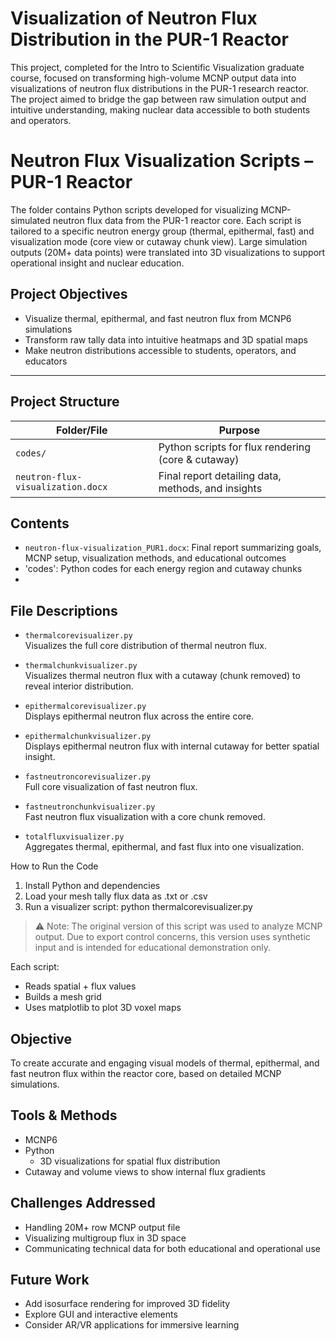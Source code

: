 # Visualization of Neutron Flux Distribution in the PUR-1 Reactor

This project, completed for the Intro to Scientific Visualization graduate course, focused on transforming high-volume MCNP output data into visualizations of neutron flux distributions in the PUR-1 research reactor. The project aimed to bridge the gap between raw simulation output and intuitive understanding, making nuclear data accessible to both students and operators.

# Neutron Flux Visualization Scripts – PUR-1 Reactor

The folder contains Python scripts developed for visualizing MCNP-simulated neutron flux data from the PUR-1 reactor core. Each script is tailored to a specific neutron energy group (thermal, epithermal, fast) and visualization mode (core view or cutaway chunk view). Large simulation outputs (20M+ data points) were translated into 3D visualizations to support operational insight and nuclear education.

## Project Objectives

- Visualize thermal, epithermal, and fast neutron flux from MCNP6 simulations
- Transform raw tally data into intuitive heatmaps and 3D spatial maps
- Make neutron distributions accessible to students, operators, and educators

---

## Project Structure

| Folder/File                         | Purpose                                              |
|------------------------------------|------------------------------------------------------|
| `codes/`                           | Python scripts for flux rendering (core & cutaway)  |
| `neutron-flux-visualization.docx`  | Final report detailing data, methods, and insights  |

## Contents
- `neutron-flux-visualization_PUR1.docx`: Final report summarizing goals, MCNP setup, visualization methods, and educational outcomes
- 'codes': Python codes for each energy region and cutaway chunks
- 
## File Descriptions

- `thermalcorevisualizer.py`  
  Visualizes the full core distribution of thermal neutron flux.

- `thermalchunkvisualizer.py`  
  Visualizes thermal neutron flux with a cutaway (chunk removed) to reveal interior distribution.

- `epithermalcorevisualizer.py`  
  Displays epithermal neutron flux across the entire core.

- `epithermalchunkvisualizer.py`  
  Displays epithermal neutron flux with internal cutaway for better spatial insight.

- `fastneutroncorevisualizer.py`  
  Full core visualization of fast neutron flux.

- `fastneutronchunkvisualizer.py`  
  Fast neutron flux visualization with a core chunk removed.

- `totalfluxvisualizer.py`  
  Aggregates thermal, epithermal, and fast flux into one visualization.

How to Run the Code
1. Install Python and dependencies
2. Load your mesh tally flux data as .txt or .csv
3. Run a visualizer script:
   python thermalcorevisualizer.py
   
> ⚠️ Note: The original version of this script was used to analyze MCNP output. Due to export control concerns, this version uses synthetic input and is intended for educational demonstration only.


Each script:
- Reads spatial + flux values
- Builds a mesh grid
- Uses matplotlib to plot 3D voxel maps

## Objective
To create accurate and engaging visual models of thermal, epithermal, and fast neutron flux within the reactor core, based on detailed MCNP simulations.

## Tools & Methods
- MCNP6
- Python
  - 3D visualizations for spatial flux distribution
- Cutaway and volume views to show internal flux gradients


## Challenges Addressed
- Handling 20M+ row MCNP output file
- Visualizing multigroup flux in 3D space
- Communicating technical data for both educational and operational use

## Future Work
- Add isosurface rendering for improved 3D fidelity
- Explore GUI and interactive elements
- Consider AR/VR applications for immersive learning
